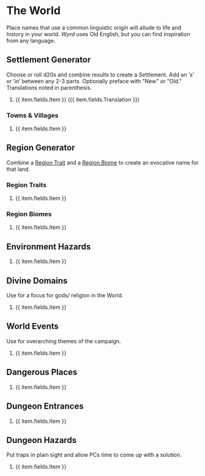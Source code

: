 # The World

Place names that use a common linguistic origin will allude to life and history in your world. *Wyrd* uses Old English, but you can find inspiration from any language.


## Settlement Generator

Choose or roll d20s and combine results to create a Settlement. Add an ‘s’ or ‘in’ between any 2-3 parts. Optionally preface with "New" or "Old." Translations noted in parenthesis.

<ol class="d36-table">
    <li
        v-for="item in atWorldSettlementNameParts"
    >
        {{ item.fields.Item }}
        <span v-if="item.fields.Translation">({{ item.fields.Translation }})</span>
    </li>
</ol>

### Towns & Villages

<ol class="d36-table">
    <li
        v-for="item in atWorldSettlementNames"
    >
        {{ item.fields.Item }}
    </li>
</ol>

## Region Generator

Combine a [Region Trait]() and a [Region Biome]() to create an evocative name for that land.

### Region Traits

<ol class="d36-table">
    <li
        v-for="item in atWorldRegionTraits"
    >
        {{ item.fields.Item }}
    </li>
</ol>

### Region Biomes

<ol class="d36-table">
    <li
        v-for="item in atWorldRegionBiomes"
    >
        {{ item.fields.Item }}
    </li>
</ol>

## Environment Hazards

<ol class="d36-table">
    <li
        v-for="item in atWorldEnvironmentHazards"
    >
        {{ item.fields.Item }}
    </li>
</ol>

## Divine Domains

Use for a focus for gods/ religion in the World.

<ol class="d36-table">
    <li
        v-for="item in atWorldDivineDomains"
    >
        {{ item.fields.Item }}
    </li>
</ol>

## World Events

Use for overarching themes of the campaign.

<ol class="d36-table">
    <li
        v-for="item in atWorldWorldEvents"
    >
        {{ item.fields.Item }}
    </li>
</ol>

## Dangerous Places

<ol class="d36-table">
    <li
        v-for="item in atWorldDangerousPlaces"
    >
        {{ item.fields.Item }}
    </li>
</ol>

## Dungeon Entrances

<ol class="d36-table">
    <li
        v-for="item in atWorldDungeonEntrances"
    >
        {{ item.fields.Item }}
    </li>
</ol>

## Dungeon Hazards

Put traps in plain sight and allow PCs time to come up with a solution.

<ol class="d36-table">
    <li
        v-for="item in atWorldDungeonHazards"
    >
        {{ item.fields.Item }}
    </li>
</ol>
